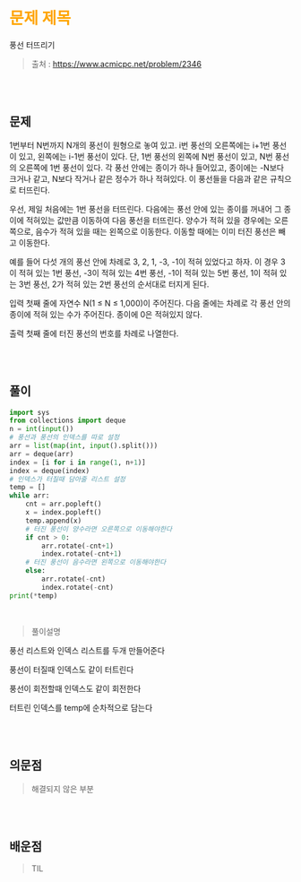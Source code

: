 <br/><Br>

<span style = "color:orange">

# 문제 제목
</span>
풍선 터뜨리기
<br>

> 출처 : https://www.acmicpc.net/problem/2346


<br/><br>

## 문제

1번부터 N번까지 N개의 풍선이 원형으로 놓여 있고. i번 풍선의 오른쪽에는 i+1번 풍선이 있고, 왼쪽에는 i-1번 풍선이 있다. 단, 1번 풍선의 왼쪽에 N번 풍선이 있고, N번 풍선의 오른쪽에 1번 풍선이 있다. 각 풍선 안에는 종이가 하나 들어있고, 종이에는 -N보다 크거나 같고, N보다 작거나 같은 정수가 하나 적혀있다. 이 풍선들을 다음과 같은 규칙으로 터뜨린다.

우선, 제일 처음에는 1번 풍선을 터뜨린다. 다음에는 풍선 안에 있는 종이를 꺼내어 그 종이에 적혀있는 값만큼 이동하여 다음 풍선을 터뜨린다. 양수가 적혀 있을 경우에는 오른쪽으로, 음수가 적혀 있을 때는 왼쪽으로 이동한다. 이동할 때에는 이미 터진 풍선은 빼고 이동한다.

예를 들어 다섯 개의 풍선 안에 차례로 3, 2, 1, -3, -1이 적혀 있었다고 하자. 이 경우 3이 적혀 있는 1번 풍선, -3이 적혀 있는 4번 풍선, -1이 적혀 있는 5번 풍선, 1이 적혀 있는 3번 풍선, 2가 적혀 있는 2번 풍선의 순서대로 터지게 된다.

입력
첫째 줄에 자연수 N(1 ≤ N ≤ 1,000)이 주어진다. 다음 줄에는 차례로 각 풍선 안의 종이에 적혀 있는 수가 주어진다. 종이에 0은 적혀있지 않다.

출력
첫째 줄에 터진 풍선의 번호를 차례로 나열한다.

<br/><br>

## 풀이

```python
import sys
from collections import deque
n = int(input())
# 풍선과 풍선의 인덱스를 따로 설정
arr = list(map(int, input().split()))
arr = deque(arr)
index = [i for i in range(1, n+1)]
index = deque(index)
# 인덱스가 터질때 담아줄 리스트 설정
temp = []
while arr:
    cnt = arr.popleft()
    x = index.popleft()
    temp.append(x)
    # 터진 풍선이 양수라면 오른쪽으로 이동해야한다
    if cnt > 0:
        arr.rotate(-cnt+1)
        index.rotate(-cnt+1)
    # 터진 풍선이 음수라면 왼쪽으로 이동해야한다
    else:
        arr.rotate(-cnt)
        index.rotate(-cnt)
print(*temp)
```
<br>

> 풀이설명

풍선 리스트와 인덱스 리스트를 두개 만들어준다

풍선이 터질때 인덱스도 같이 터트린다

풍선이 회전할때 인덱스도 같이 회전한다

터트린 인덱스를 temp에 순차적으로 담는다

<br/><br>


## 의문점
> 해결되지 않은 부분


<br/><br>


## 배운점
> TIL

